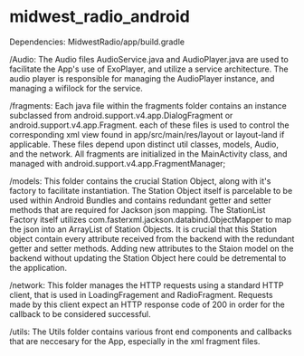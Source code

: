 # midwest_radio_android

Dependencies: MidwestRadio/app/build.gradle

/Audio:
	The Audio files AudioService.java and AudioPlayer.java are used to facilitate the App's use of ExoPlayer, and utilize a service architecture. 
	The audio player is responsible for managing the AudioPlayer instance, and managing a wifilock for the service. 


/fragments:
	Each java file within the fragments folder contains an instance subclassed from android.support.v4.app.DialogFragment or 
	android.support.v4.app.Fragment. each of these files is used to control the corresponding xml view found in app/src/main/res/layout 
	or layout-land if applicable. These files depend upon distinct util classes, models, Audio, and the network. 
	All fragments are initialized in the MainActivity class, and managed with android.support.v4.app.FragmentManager;

/models:
	This folder contains the crucial Station Object, along with it's factory to facilitate instantiation. The Station Object itself is parcelable to be used 
	within Android Bundles and contains redundant getter and setter methods that are required for Jackson json mapping. The StationList Factory itself 
	utilizes com.fasterxml.jackson.databind.ObjectMapper to map the json into an ArrayList of Station Objects. It is crucial that this Station object 
	contain every attribute received from the backend with the redundant getter and setter methods. Adding new attributes to the Staion model
	on the backend without updating the Station Object here could be detremental to the application.


/network:
	This folder manages the HTTP requests using a standard HTTP client, that is used in LoadingFragement and RadioFragment. Requests made by this
	client expect an HTTP response code of 200 in order for the callback to be considered successful. 


/utils:
	The Utils folder contains various front end components and callbacks that are neccesary for the App, especially in the xml fragment files. 





